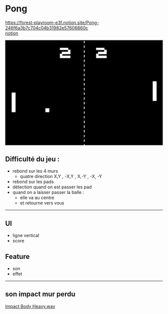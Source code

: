 # Pong
https://forest-playroom-e3f.notion.site/Pong-246f6a3b7c704c04b31982e57606860c  
[notion](https://forest-playroom-e3f.notion.site/Pong-246f6a3b7c704c04b31982e57606860c)  

![imgPong.jpg](imgPong.jpg)  

## Difficulté du jeu  :

- rebond sur les 4 murs
    - quatre direction X,Y , -X,Y , X,-Y , -X, -Y
- rebond sur les pads
- détection quand on est passer les pad
- quand on a laisser passer la balle :
    - elle va au centre
    - et retourne vers vous

---

## UI

- ligne vertical
- score

## Feature

- son
- effet

---

## son impact mur perdu

[Impact Body Heavy.wav](Impact_Body_Heavy.wav)  








